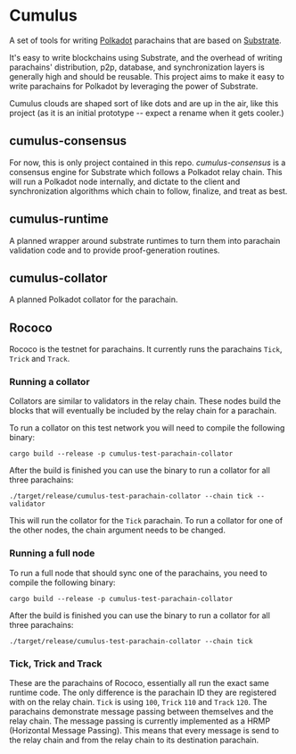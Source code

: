 # Cumulus

A set of tools for writing [Polkadot](https://github.com/paritytech/polkadot) parachains that are based on [Substrate](https://github.com/paritytech/substrate).

It's easy to write blockchains using Substrate, and the overhead of writing parachains' distribution, p2p, database, and synchronization layers is generally high and should be reusable. This project aims to make it easy to write parachains for Polkadot by leveraging the power of Substrate.

Cumulus clouds are shaped sort of like dots and are up in the air, like this project (as it is an initial prototype -- expect a rename when it gets cooler.)

## cumulus-consensus

For now, this is only project contained in this repo. *cumulus-consensus* is a consensus engine for Substrate which follows a Polkadot relay chain. This will run a Polkadot node internally, and dictate to the client and synchronization algorithms which chain to follow, finalize, and treat as best.

## cumulus-runtime

A planned wrapper around substrate runtimes to turn them into parachain validation code and to provide proof-generation routines.

## cumulus-collator

A planned Polkadot collator for the parachain.

## Rococo

Rococo is the testnet for parachains. It currently runs the parachains `Tick`, `Trick` and `Track`.

### Running a collator

Collators are similar to validators in the relay chain. These nodes build the blocks that will eventually be included by the relay chain for a parachain.

To run a collator on this test network you will need to compile the following binary:

```
cargo build --release -p cumulus-test-parachain-collator
```

After the build is finished you can use the binary to run a collator for all three parachains:

```
./target/release/cumulus-test-parachain-collator --chain tick --validator
```

This will run the collator for the `Tick` parachain. To run a collator for one of the other nodes, the chain argument needs to be changed.

### Running a full node

To run a full node that should sync one of the parachains, you need to compile the following binary:

```
cargo build --release -p cumulus-test-parachain-collator
```

After the build is finished you can use the binary to run a collator for all three parachains:

```
./target/release/cumulus-test-parachain-collator --chain tick
```

### Tick, Trick and Track

These are the parachains of Rococo, essentially all run the exact same runtime code. The only difference is the parachain ID they are registered
with on the relay chain. `Tick` is using `100`, `Trick` `110` and `Track` `120`. The parachains demonstrate message
passing between themselves and the relay chain. The message passing is currently implemented as a
HRMP (Horizontal Message Passing). This means that every message is send to the relay chain and from the relay
chain to its destination parachain.
